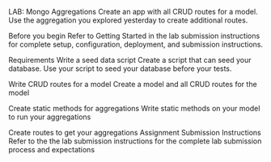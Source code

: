 LAB: Mongo Aggregations
Create an app with all CRUD routes for a model. Use the aggregation you explored yesterday to create additional routes.

Before you begin
Refer to Getting Started in the lab submission instructions for complete setup, configuration, deployment, and submission instructions.

Requirements
Write a seed data script
Create a script that can seed your database. Use your script to seed your database before your tests.

Write CRUD routes for a model
Create a model and all CRUD routes for the model

Create static methods for aggregations
Write static methods on your model to run your aggregations

Create routes to get your aggregations
Assignment Submission Instructions
Refer to the the lab submission instructions for the complete lab submission process and expectations